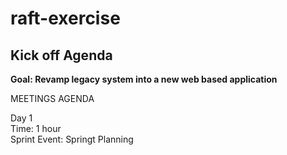 # raft-exercise
## Kick off Agenda

**Goal: Revamp legacy system into a new web based application**

MEETINGS AGENDA

Day 1  
Time: 1 hour  
Sprint Event: Springt Planning  
